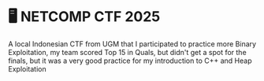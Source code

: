 # 🖥️ NETCOMP CTF 2025

A local Indonesian CTF from UGM that I participated to practice more Binary Exploitation, my team scored Top 15 in Quals, but didn't get a spot for the finals, but it was a very good practice for my introduction to C++ and Heap Exploitation

